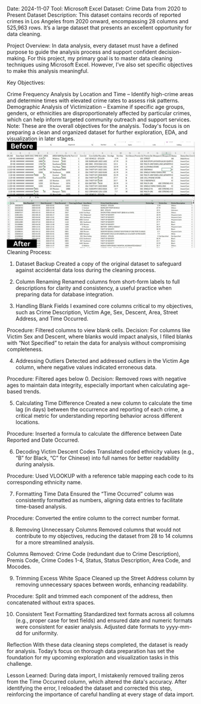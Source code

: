Date: 2024-11-07
Tool: Microsoft Excel
Dataset: Crime Data from 2020 to Present
Dataset Description: This dataset contains records of reported crimes in Los Angeles from 2020 onward, encompassing 28 columns and 525,963 rows. It’s a large dataset that presents an excellent opportunity for data cleaning.

Project Overview:
In data analysis, every dataset must have a defined purpose to guide the analysis process and support confident decision-making. For this project, my primary goal is to master data cleaning techniques using Microsoft Excel. However, I’ve also set specific objectives to make this analysis meaningful.

Key Objectives:

Crime Frequency Analysis by Location and Time – Identify high-crime areas and determine times with elevated crime rates to assess risk patterns.
Demographic Analysis of Victimization – Examine if specific age groups, genders, or ethnicities are disproportionately affected by particular crimes, which can help inform targeted community outreach and support services.
Note: These are the overall objectives for the analysis. Today's focus is on preparing a clean and organized dataset for further exploration, EDA, and visualization in later stages.
![Before and After](https://github.com/ShafiiRJuma/30-Days-Challenge-Data-Analysis/blob/main/BeforeAndAfter1.jpg)
Cleaning Process:
1. Dataset Backup
Created a copy of the original dataset to safeguard against accidental data loss during the cleaning process.

2. Column Renaming
Renamed columns from short-form labels to full descriptions for clarity and consistency, a useful practice when preparing data for database integration.

3. Handling Blank Fields
I examined core columns critical to my objectives, such as Crime Description, Victim Age, Sex, Descent, Area, Street Address, and Time Occurred.

Procedure: Filtered columns to view blank cells.
Decision: For columns like Victim Sex and Descent, where blanks would impact analysis, I filled blanks with “Not Specified” to retain the data for analysis without compromising completeness.

4. Addressing Outliers
Detected and addressed outliers in the Victim Age column, where negative values indicated erroneous data.

Procedure: Filtered ages below 0.
Decision: Removed rows with negative ages to maintain data integrity, especially important when calculating age-based trends.

5. Calculating Time Difference
Created a new column to calculate the time lag (in days) between the occurrence and reporting of each crime, a critical metric for understanding reporting behavior across different locations.

Procedure: Inserted a formula to calculate the difference between Date Reported and Date Occurred.

6. Decoding Victim Descent Codes
Translated coded ethnicity values (e.g., “B” for Black, “C” for Chinese) into full names for better readability during analysis.

Procedure: Used VLOOKUP with a reference table mapping each code to its corresponding ethnicity name.

7. Formatting Time Data
Ensured the “Time Occurred” column was consistently formatted as numbers, aligning data entries to facilitate time-based analysis.

Procedure: Converted the entire column to the correct number format.

8. Removing Unnecessary Columns
Removed columns that would not contribute to my objectives, reducing the dataset from 28 to 14 columns for a more streamlined analysis.

Columns Removed: Crime Code (redundant due to Crime Description), Premis Code, Crime Codes 1-4, Status, Status Description, Area Code, and Mocodes.

9. Trimming Excess White Space
Cleaned up the Street Address column by removing unnecessary spaces between words, enhancing readability.

Procedure: Split and trimmed each component of the address, then concatenated without extra spaces.

10. Consistent Text Formatting
Standardized text formats across all columns (e.g., proper case for text fields) and ensured date and numeric formats were consistent for easier analysis. Adjusted date formats to yyyy-mm-dd for uniformity.

Reflection
With these data cleaning steps completed, the dataset is ready for analysis. Today’s focus on thorough data preparation has set the foundation for my upcoming exploration and visualization tasks in this challenge.

Lesson Learned:
During data import, I mistakenly removed trailing zeros from the Time Occurred column, which altered the data's accuracy. After identifying the error, I reloaded the dataset and corrected this step, 
reinforcing the importance of careful handling at every stage of data import.
